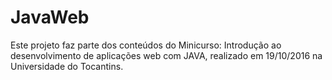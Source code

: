 # JavaWeb
Este projeto faz parte dos conteúdos do Minicurso: Introdução ao desenvolvimento de aplicações web com JAVA, realizado em 19/10/2016 na Universidade do Tocantins.
